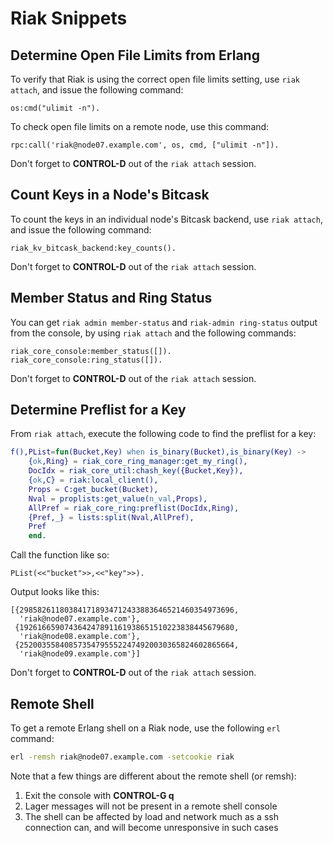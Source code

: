 Riak Snippets
=============

## Determine Open File Limits from Erlang

To verify that Riak is using the correct open file limits setting, use
`riak attach`, and issue the following command:

```
os:cmd("ulimit -n").
```

To check open file limits on a remote node, use this command:

```
rpc:call('riak@node07.example.com', os, cmd, ["ulimit -n"]).
```

Don't forget to **CONTROL-D** out of the `riak attach` session.

## Count Keys in a Node's Bitcask

To count the keys in an individual node's Bitcask backend, use `riak attach`,
and issue the following command:

```
riak_kv_bitcask_backend:key_counts().
```

Don't forget to **CONTROL-D** out of the `riak attach` session.

## Member Status and Ring Status

You can get `riak admin member-status` and `riak-admin ring-status` output
from the console, by using `riak attach` and the following commands:

```
riak_core_console:member_status([]).
riak_core_console:ring_status([]).
```

Don't forget to **CONTROL-D** out of the `riak attach` session.

## Determine Preflist for a Key

From `riak attach`, execute the following code to find the preflist for a key:

```erlang
f(),PList=fun(Bucket,Key) when is_binary(Bucket),is_binary(Key) ->
    {ok,Ring} = riak_core_ring_manager:get_my_ring(),
    DocIdx = riak_core_util:chash_key({Bucket,Key}),
    {ok,C} = riak:local_client(),
    Props = C:get_bucket(Bucket),
    Nval = proplists:get_value(n_val,Props),
    AllPref = riak_core_ring:preflist(DocIdx,Ring),
    {Pref,_} = lists:split(Nval,AllPref),
    Pref
    end.
```

Call the function like so:

```
PList(<<"bucket">>,<<"key">>).
```

Output looks like this:

```
[{298582611803841718934712433883646521460354973696,
  'riak@node07.example.com'},
 {192616659074364247891161938651510223838445679680,
  'riak@node08.example.com'},
 {252003558408573547955522474920030365824602865664,
  'riak@node09.example.com'}]
```

Don't forget to **CONTROL-D** out of the `riak attach` session.

## Remote Shell

To get a remote Erlang shell on a Riak node, use the following `erl` command:

```bash
erl -remsh riak@node07.example.com -setcookie riak
```

Note that a few things are different about the remote shell (or remsh):

1. Exit the console with **CONTROL-G q**
2. Lager messages will not be present in a remote shell console
3. The shell can be affected by load and network much as a ssh connection can, and will become unresponsive in such cases
